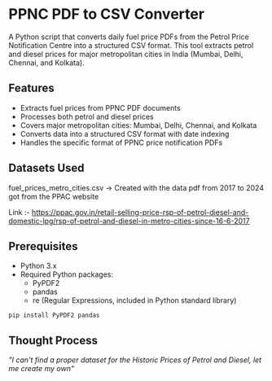 # PPNC PDF to CSV Converter

A Python script that converts daily fuel price PDFs from the Petrol Price Notification Centre into a structured CSV format. This tool extracts petrol and diesel prices for major metropolitan cities in India (Mumbai, Delhi, Chennai, and Kolkata).

## Features

- Extracts fuel prices from PPNC PDF documents
- Processes both petrol and diesel prices
- Covers major metropolitan cities: Mumbai, Delhi, Chennai, and Kolkata
- Converts data into a structured CSV format with date indexing
- Handles the specific format of PPNC price notification PDFs

## Datasets Used
fuel_prices_metro_cities.csv -> Created with the data pdf from 2017 to 2024 got from the PPAC website

Link :- https://ppac.gov.in/retail-selling-price-rsp-of-petrol-diesel-and-domestic-lpg/rsp-of-petrol-and-diesel-in-metro-cities-since-16-6-2017


## Prerequisites

- Python 3.x
- Required Python packages:
  - PyPDF2
  - pandas
  - re (Regular Expressions, included in Python standard library)

`pip install PyPDF2 pandas`

## Thought Process
*"I can't find a proper dataset for the Historic Prices of Petrol and Diesel, let me create my own"*
